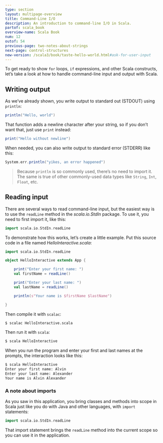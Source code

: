 ```yaml
---
type: section
layout: multipage-overview
title: Command-Line I/O
description: An introduction to command-line I/O in Scala.
partof: scala_book
overview-name: Scala Book
num: 12
outof: 54
previous-page: two-notes-about-strings
next-page: control-structures
new-version: /scala3/book/taste-hello-world.html#ask-for-user-input
---
```



To get ready to show `for` loops, `if` expressions, and other Scala constructs, let’s take a look at how to handle command-line input and output with Scala.



## Writing output

As we’ve already shown, you write output to standard out (STDOUT) using `println`:

```scala
println("Hello, world")
```

That function adds a newline character after your string, so if you don’t want that, just use `print` instead:

```scala
print("Hello without newline")
```

When needed, you can also write output to standard error (STDERR) like this:

```scala
System.err.println("yikes, an error happened")
```

>Because `println` is so commonly used, there’s no need to import it. The same is true of other commonly-used data types like `String`, `Int`, `Float`, etc.



## Reading input

There are several ways to read command-line input, but the easiest way is to use the `readLine` method in the *scala.io.StdIn* package. To use it, you need to first import it, like this:

```scala
import scala.io.StdIn.readLine
```

To demonstrate how this works, let’s create a little example. Put this source code in a file named *HelloInteractive.scala*:

```scala
import scala.io.StdIn.readLine

object HelloInteractive extends App {

    print("Enter your first name: ")
    val firstName = readLine()

    print("Enter your last name: ")
    val lastName = readLine()

    println(s"Your name is $firstName $lastName")

}
```

Then compile it with `scalac`:

```sh
$ scalac HelloInteractive.scala
```

Then run it with `scala`:

```sh
$ scala HelloInteractive
```

When you run the program and enter your first and last names at the prompts, the interaction looks like this:

```sh
$ scala HelloInteractive
Enter your first name: Alvin
Enter your last name: Alexander
Your name is Alvin Alexander
```


### A note about imports

As you saw in this application, you bring classes and methods into scope in Scala just like you do with Java and other languages, with `import` statements:

```scala
import scala.io.StdIn.readLine
```

That import statement brings the `readLine` method into the current scope so you can use it in the application.
